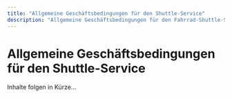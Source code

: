 ```yaml
---
title: "Allgemeine Geschäftsbedingungen für den Shuttle-Service"
description: "Allgemeine Geschäftsbedingungen für den Fahrrad-Shuttle-Service"
---
```


# Allgemeine Geschäftsbedingungen für den Shuttle-Service

Inhalte folgen in Kürze...
